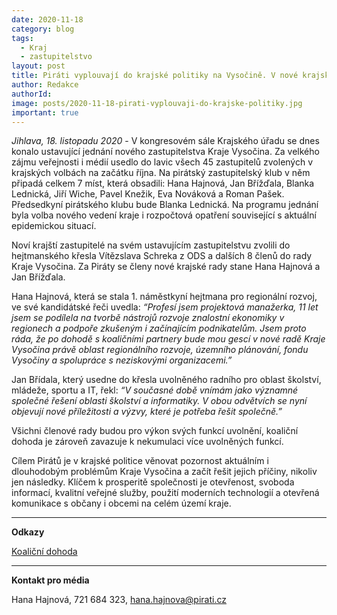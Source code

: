 ```yaml
---
date: 2020-11-18
category: blog
tags:
  - Kraj
  - zastupitelstvo
layout: post
title: Piráti vyplouvají do krajské politiky na Vysočině. V nové krajské radě zasedne Hana Hajnová a Jan Břížďala
author: Redakce
authorId:  
image: posts/2020-11-18-pirati-vyplouvaji-do-krajske-politiky.jpg
important: true
---
```


*Jihlava, 18. listopadu 2020* - V kongresovém sále Krajského úřadu se dnes konalo ustavující jednání nového zastupitelstva Kraje Vysočina. Za velkého zájmu veřejnosti i médií usedlo do lavic všech 45 zastupitelů zvolených v krajských volbách na začátku října. Na pirátský zastupitelský klub v něm připadá celkem 7 míst, která obsadili: Hana Hajnová, Jan Břížďala, Blanka Lednická, Jiří Wiche, Pavel Knežik, Eva Nováková a Roman Pašek. Předsedkyní pirátského klubu bude Blanka Lednická. Na programu jednání byla volba nového vedení kraje i rozpočtová opatření související s aktuální epidemickou situací. 

Noví krajští zastupitelé na svém ustavujícím zastupitelstvu zvolili do hejtmanského křesla Vítězslava Schreka z ODS a dalších 8 členů do rady Kraje Vysočina. Za Piráty se členy nové krajské rady stane Hana Hajnová a Jan Břížďala. 

Hana Hajnová, která se stala 1. náměstkyní hejtmana pro regionální rozvoj, ve své kandidátské řeči uvedla: *“Profesí jsem projektová manažerka, 11 let jsem se podílela na tvorbě nástrojů rozvoje znalostní ekonomiky v regionech a podpoře zkušeným i začínajícím podnikatelům. Jsem proto ráda, že po dohodě s koaličními partnery bude mou gescí v nové radě Kraje Vysočina právě oblast regionálního rozvoje, územního plánování, fondu Vysočiny a spolupráce s neziskovými organizacemi.”*

Jan Břídala, který usedne do křesla uvolněného radního pro oblast školství, mládeže, sportu a IT, řekl: *“V současné době vnímám jako významné společné řešení oblasti školství a informatiky. V obou odvětvích se nyní objevují nové příležitosti a výzvy, které je potřeba řešit společně.”*

Všichni členové rady budou pro výkon svých funkcí uvolnění, koaliční dohoda je zároveň zavazuje k nekumulaci více uvolněných funkcí. 

Cílem Pirátů je v krajské politice věnovat pozornost aktuálním i dlouhodobým problémům Kraje Vysočina a začít řešit jejich příčiny, nikoliv jen následky. Klíčem k prosperitě společnosti je otevřenost, svoboda informací, kvalitní veřejné služby, použití moderních technologií a otevřená komunikace s občany i obcemi na celém území kraje. 

---

**Odkazy**

[Koaliční dohoda](https://a.pirati.cz/vysocina/pdf/2020-jihlavska-koalicni-smlouva.pdf)
 
---

**Kontakt pro média**

Hana Hajnová, 721 684 323, <hana.hajnova@pirati.cz>
